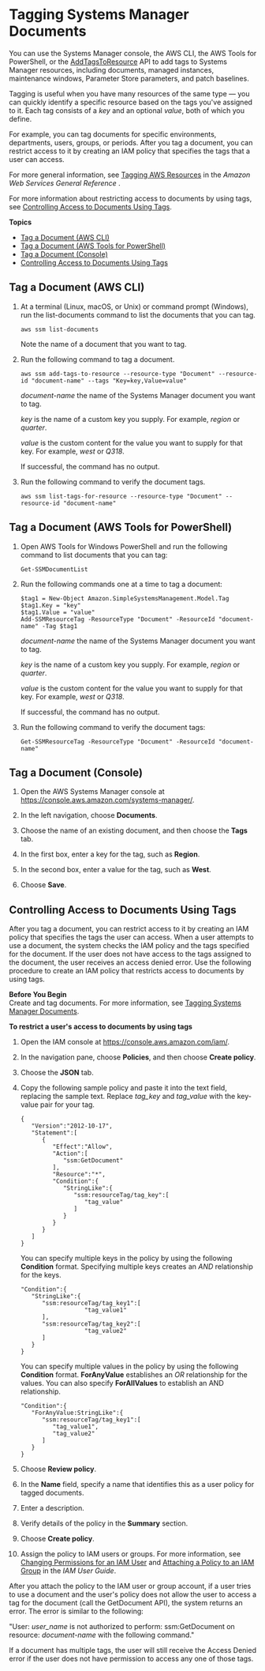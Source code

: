 # Tagging Systems Manager Documents<a name="sysman-ssm-docs-tagging"></a>

You can use the Systems Manager console, the AWS CLI, the AWS Tools for PowerShell, or the [AddTagsToResource](https://docs.aws.amazon.com/systems-manager/latest/APIReference/API_AddTagsToResource.html) API to add tags to Systems Manager resources, including documents, managed instances, maintenance windows, Parameter Store parameters, and patch baselines\. 

Tagging is useful when you have many resources of the same type — you can quickly identify a specific resource based on the tags you've assigned to it\. Each tag consists of a *key* and an optional *value*, both of which you define\. 

For example, you can tag documents for specific environments, departments, users, groups, or periods\. After you tag a document, you can restrict access to it by creating an IAM policy that specifies the tags that a user can access\. 

For more general information, see [Tagging AWS Resources](https://docs.aws.amazon.com/general/latest/gr/aws_tagging.html) in the *Amazon Web Services General Reference* \.

For more information about restricting access to documents by using tags, see [Controlling Access to Documents Using Tags](#sysman-ssm-docs-tagging-access)\.

**Topics**
+ [Tag a Document \(AWS CLI\)](#sysman-ssm-docs-tagging-cli)
+ [Tag a Document \(AWS Tools for PowerShell\)](#sysman-ssm-docs-tagging-tfw)
+ [Tag a Document \(Console\)](#sysman-ssm-docs-tagging-console)
+ [Controlling Access to Documents Using Tags](#sysman-ssm-docs-tagging-access)

## Tag a Document \(AWS CLI\)<a name="sysman-ssm-docs-tagging-cli"></a>

1. At a terminal \(Linux, macOS, or Unix\) or command prompt \(Windows\), run the list\-documents command to list the documents that you can tag\.

   ```
   aws ssm list-documents
   ```

   Note the name of a document that you want to tag\.

1. Run the following command to tag a document\.

   ```
   aws ssm add-tags-to-resource --resource-type "Document" --resource-id "document-name" --tags "Key=key,Value=value"
   ```

   *document\-name* the name of the Systems Manager document you want to tag\.

   *key* is the name of a custom key you supply\. For example, *region* or *quarter*\.

   *value* is the custom content for the value you want to supply for that key\. For example, *west* or *Q318*\.

   If successful, the command has no output\.

1. Run the following command to verify the document tags\.

   ```
   aws ssm list-tags-for-resource --resource-type "Document" --resource-id "document-name"
   ```

## Tag a Document \(AWS Tools for PowerShell\)<a name="sysman-ssm-docs-tagging-tfw"></a>

1. Open AWS Tools for Windows PowerShell and run the following command to list documents that you can tag:

   ```
   Get-SSMDocumentList
   ```

1. Run the following commands one at a time to tag a document:

   ```
   $tag1 = New-Object Amazon.SimpleSystemsManagement.Model.Tag
   $tag1.Key = "key"
   $tag1.Value = "value"
   Add-SSMResourceTag -ResourceType "Document" -ResourceId "document-name" -Tag $tag1
   ```

   *document\-name* the name of the Systems Manager document you want to tag\.

   *key* is the name of a custom key you supply\. For example, *region* or *quarter*\.

   *value* is the custom content for the value you want to supply for that key\. For example, *west* or *Q318*\.

   If successful, the command has no output\.

1. Run the following command to verify the document tags:

   ```
   Get-SSMResourceTag -ResourceType "Document" -ResourceId "document-name"
   ```

## Tag a Document \(Console\)<a name="sysman-ssm-docs-tagging-console"></a>

1. Open the AWS Systems Manager console at [https://console\.aws\.amazon\.com/systems\-manager/](https://console.aws.amazon.com/systems-manager/)\.

1. In the left navigation, choose **Documents**\.

1. Choose the name of an existing document, and then choose the **Tags** tab\.

1. In the first box, enter a key for the tag, such as **Region**\.

1. In the second box, enter a value for the tag, such as **West**\.

1. Choose **Save**\.

## Controlling Access to Documents Using Tags<a name="sysman-ssm-docs-tagging-access"></a>

After you tag a document, you can restrict access to it by creating an IAM policy that specifies the tags the user can access\. When a user attempts to use a document, the system checks the IAM policy and the tags specified for the document\. If the user does not have access to the tags assigned to the document, the user receives an access denied error\. Use the following procedure to create an IAM policy that restricts access to documents by using tags\.

**Before You Begin**  
Create and tag documents\. For more information, see [Tagging Systems Manager Documents](#sysman-ssm-docs-tagging)\.

**To restrict a user's access to documents by using tags**

1. Open the IAM console at [https://console\.aws\.amazon\.com/iam/](https://console.aws.amazon.com/iam/)\.

1. In the navigation pane, choose **Policies**, and then choose **Create policy**\.

1. Choose the **JSON** tab\.

1. Copy the following sample policy and paste it into the text field, replacing the sample text\. Replace *tag\_key* and *tag\_value* with the key\-value pair for your tag\.

   ```
   {
      "Version":"2012-10-17",
      "Statement":[
         {
            "Effect":"Allow",
            "Action":[
               "ssm:GetDocument"
            ],
            "Resource":"*",
            "Condition":{
               "StringLike":{
                  "ssm:resourceTag/tag_key":[
                     "tag_value"
                  ]
               }
            }
         }
      ]
   }
   ```

   You can specify multiple keys in the policy by using the following **Condition** format\. Specifying multiple keys creates an *AND* relationship for the keys\.

   ```
   "Condition":{
      "StringLike":{
         "ssm:resourceTag/tag_key1":[
                     "tag_value1"
         ],
         "ssm:resourceTag/tag_key2":[
                     "tag_value2"
         ]
      }
   }
   ```

   You can specify multiple values in the policy by using the following **Condition** format\. **ForAnyValue** establishes an *OR* relationship for the values\. You can also specify **ForAllValues** to establish an AND relationship\.

   ```
   "Condition":{
      "ForAnyValue:StringLike":{
         "ssm:resourceTag/tag_key1":[
            "tag_value1",
            "tag_value2"
         ]
      }
   }
   ```

1. Choose **Review policy**\.

1. In the **Name** field, specify a name that identifies this as a user policy for tagged documents\.

1. Enter a description\.

1. Verify details of the policy in the **Summary** section\.

1. Choose **Create policy**\.

1. Assign the policy to IAM users or groups\. For more information, see [Changing Permissions for an IAM User](https://docs.aws.amazon.com/IAM/latest/UserGuide/id_users_change-permissions.html) and [Attaching a Policy to an IAM Group](https://docs.aws.amazon.com/IAM/latest/UserGuide/id_groups_manage_attach-policy.html) in the *IAM User Guide*\.

After you attach the policy to the IAM user or group account, if a user tries to use a document and the user's policy does not allow the user to access a tag for the document \(call the GetDocument API\), the system returns an error\. The error is similar to the following:

"User: *user\_name* is not authorized to perform: ssm:GetDocument on resource: *document\-name* with the following command\."

If a document has multiple tags, the user will still receive the Access Denied error if the user does not have permission to access any one of those tags\.
